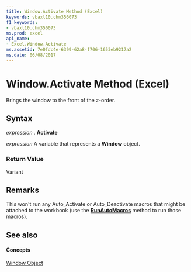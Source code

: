 ```yaml
---
title: Window.Activate Method (Excel)
keywords: vbaxl10.chm356073
f1_keywords:
- vbaxl10.chm356073
ms.prod: excel
api_name:
- Excel.Window.Activate
ms.assetid: 7e0fdc4e-6399-62a8-f706-1653eb9217a2
ms.date: 06/08/2017
---
```



# Window.Activate Method (Excel)

Brings the window to the front of the z-order. 


## Syntax

 _expression_ . **Activate**

 _expression_ A variable that represents a **Window** object.


### Return Value

Variant


## Remarks

This won't run any Auto_Activate or Auto_Deactivate macros that might be attached to the workbook (use the  **[RunAutoMacros](workbook-runautomacros-method-excel.md)** method to run those macros).


## See also


#### Concepts


[Window Object](window-object-excel.md)

